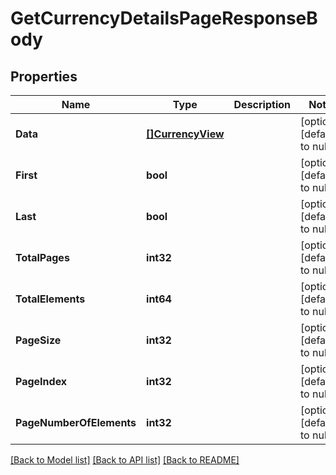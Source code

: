 # GetCurrencyDetailsPageResponseBody

## Properties
Name | Type | Description | Notes
------------ | ------------- | ------------- | -------------
**Data** | [**[]CurrencyView**](CurrencyView.md) |  | [optional] [default to null]
**First** | **bool** |  | [optional] [default to null]
**Last** | **bool** |  | [optional] [default to null]
**TotalPages** | **int32** |  | [optional] [default to null]
**TotalElements** | **int64** |  | [optional] [default to null]
**PageSize** | **int32** |  | [optional] [default to null]
**PageIndex** | **int32** |  | [optional] [default to null]
**PageNumberOfElements** | **int32** |  | [optional] [default to null]

[[Back to Model list]](../README.md#documentation-for-models) [[Back to API list]](../README.md#documentation-for-api-endpoints) [[Back to README]](../README.md)

